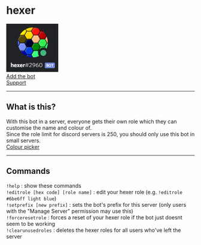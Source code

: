 # hexer
![hexer#2960](hexer.png)  
[Add the bot](https://discord.com/api/oauth2/authorize?client_id=774389928422539266&permissions=268435456&scope=bot)  
[Support](https://discord.com/users/106068236000329728)

--- 

## What is this?
With this bot in a server, everyone gets their own role which they can customise the name and colour of.  
Since the role limit for discord servers is 250, you should only use this bot in small servers.  
[Colour picker](https://www.google.com/search?q=color+picker)

---

## Commands
`!help` : show these commands  
`!editrole [hex code] [role name]` : edit your hexer role (e.g. `!editrole #6be6ff light blue`)  
`!setprefix [new prefix]` : sets the bot's prefix for this server (only users with the "Manage Server" permission may use this)  
`!forceresetrole` : forces a reset of your hexer role if the bot just doesnt seem to be working  
`!clearunusedroles` : deletes the hexer roles for all users who've left the server  
